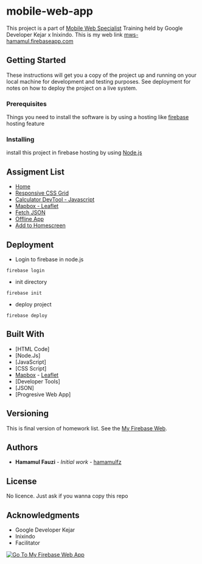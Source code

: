 # mobile-web-app

This project is a part of [Mobile Web Specialist](https://events.withgoogle.com/googledeveloperskejar/) Training held by Google Developer Kejar x Inixindo.
This is my web link [mws-hamamul.firebaseapp.com](https://mws-hamamul.firebaseapp.com/)


## Getting Started

These instructions will get you a copy of the project up and running on your local machine for development and testing purposes. See deployment for notes on how to deploy the project on a live system.


### Prerequisites

Things you need to install the software is by using a hosting like [firebase](https://firebase.google.com/?hl=id) hosting feature



### Installing

install this project in firebase hosting by using [Node.js](https://nodejs.org/en/)


## Assigment List

* [Home](https://mws-hamamul.firebaseapp.com/)
* [Responsive CSS Grid](https://mws-hamamul.firebaseapp.com/css_grid_index.html)
* [Calculator DevTool - Javascript](https://mws-hamamul.firebaseapp.com/kalkulator_add2number.html)
* [Mapbox - Leaflet](https://mws-hamamul.firebaseapp.com/leaflet_index.html)
* [Fetch JSON](https://mws-hamamul.firebaseapp.com/fetch_json_index.html)
* [Offline App](https://mws-hamamul.firebaseapp.com/offline_app_index.html)
* [Add to Homescreen](https://mws-hamamul.firebaseapp.com/add2homescreen_index.html) 


## Deployment
* Login to firebase in node.js
```
firebase login
```

* init directory 
```
firebase init
```

* deploy project
```
firebase deploy
```


## Built With

* [HTML Code]
* [Node.Js]
* [JavaScript]
* [CSS Script]
* [Mapbox](https://www.mapbox.com/) - [Leaflet](https://leafletjs.com/)
* [Developer Tools]
* [JSON]
* [Progresive Web App]


## Versioning

This is final version of homework list. See the [My Firebase Web](https://mws-hamamul.firebaseapp.com/). 

## Authors

* **Hamamul Fauzi** - *Initial work* - [hamamulfz](https://github.com/hamamulfz)


## License

No licence. Just ask if you wanna copy this repo

## Acknowledgments

* Google Developer Kejar
* Inixindo
* Facilitator

[![Go To My Firebase Web App](https://cdn.rawgit.com/twolfson/paypal-github-button/1.0.0/dist/button.svg)](https://mws-hamamul.firebaseapp.com/)

